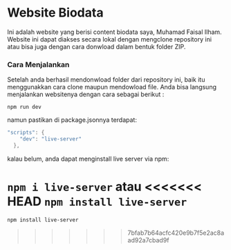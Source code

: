 # Website Biodata 

Ini adalah website yang berisi content biodata saya, Muhamad Faisal Ilham. Website ini dapat diakses secara lokal dengan mengclone repository ini atau bisa juga dengan cara donwload dalam bentuk folder ZIP.

### Cara Menjalankan
Setelah anda berhasil mendonwload folder dari repository ini, baik itu menggunakkan cara clone maupun mendowload file. Anda bisa langsung menjalankan websitenya dengan cara sebagai berikut :

```npm run dev```

namun pastikan di package.jsonnya terdapat:

```powershell
"scripts": {
    "dev": "live-server"
  },
```

kalau belum, anda dapat menginstall live server via npm:

```npm i live-server```
atau
<<<<<<< HEAD
```npm install live-server```
=======
```npm install live-server```
>>>>>>> 7bfab7b64acfc420e9b7f5e2ac8aad92a7cbad9f
